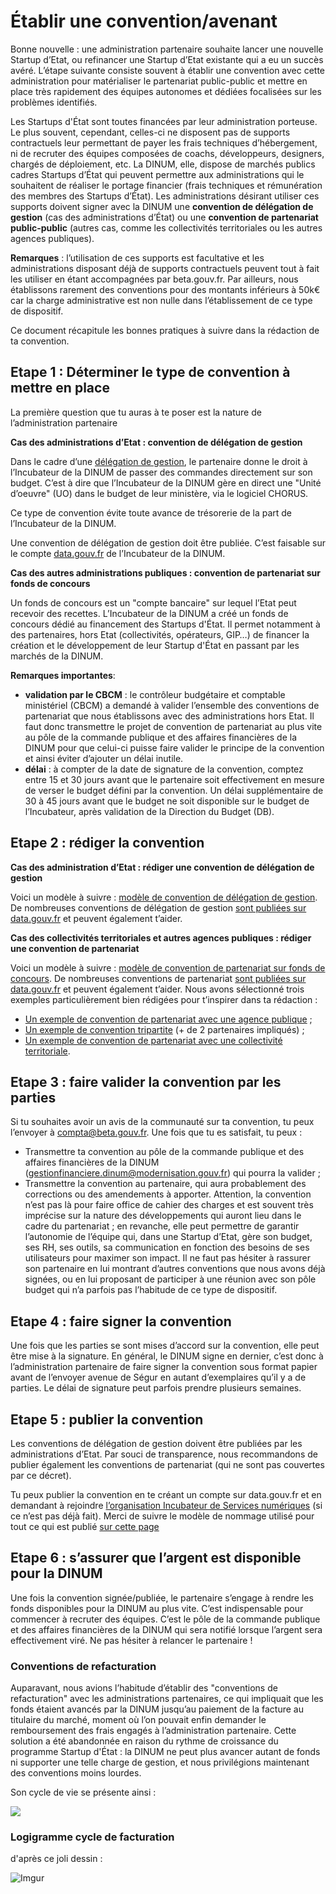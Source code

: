 # Établir une convention/avenant

Bonne nouvelle : une administration partenaire souhaite lancer une nouvelle Startup d’Etat, ou refinancer une Startup d’Etat existante qui a eu un succès avéré. L’étape suivante consiste souvent à établir une convention avec cette administration pour matérialiser le partenariat public-public et mettre en place très rapidement des équipes autonomes et dédiées focalisées sur les problèmes identifiés.

Les Startups d'État sont toutes financées par leur administration porteuse. Le plus souvent, cependant, celles-ci ne disposent pas de supports contractuels leur permettant de payer les frais techniques d’hébergement, ni de recruter des équipes composées de coachs, développeurs, designers, chargés de déploiement, etc. La DINUM, elle, dispose de marchés publics cadres Startups d’État qui peuvent permettre aux administrations qui le souhaitent de réaliser le portage financier \(frais techniques et rémunération des membres des Startups d’État\). Les administrations désirant utiliser ces supports doivent signer avec la DINUM une **convention de délégation de gestion** \(cas des administrations d’État\) ou une **convention de partenariat public-public** \(autres cas, comme les collectivités territoriales ou les autres agences publiques\).

**Remarques** : l’utilisation de ces supports est facultative et les administrations disposant déjà de supports contractuels peuvent tout à fait les utiliser en étant accompagnées par beta.gouv.fr. Par ailleurs, nous établissons rarement des conventions pour des montants inférieurs à 50k€ car la charge administrative est non nulle dans l’établissement de ce type de dispositif.

Ce document récapitule les bonnes pratiques à suivre dans la rédaction de ta convention.

## Etape 1 : Déterminer le type de convention à mettre en place <a id="etape-1-determiner-le-type-de-convention-a-mettre-en-place"></a>

La première question que tu auras à te poser est la nature de l’administration partenaire

**Cas des administrations d’Etat : convention de délégation de gestion**

Dans le cadre d’une [délégation de gestion](https://www.legifrance.gouv.fr/affichTexte.do?cidTexte=JORFTEXT000000807249), le partenaire donne le droit à l’Incubateur de la DINUM de passer des commandes directement sur son budget. C’est à dire que l’Incubateur de la DINUM gère en direct une "Unité d’oeuvre" \(UO\) dans le budget de leur ministère, via le logiciel CHORUS.

Ce type de convention évite toute avance de trésorerie de la part de l’Incubateur de la DINUM.

Une convention de délégation de gestion doit être publiée. C’est faisable sur le compte [data.gouv.fr](https://www.data.gouv.fr/fr/datasets/conventions-de-partenariat/) de l’Incubateur de la DINUM.

**Cas des autres administrations publiques : convention de partenariat sur fonds de concours**

Un fonds de concours est un "compte bancaire" sur lequel l’Etat peut recevoir des recettes. L’Incubateur de la DINUM a créé un fonds de concours dédié au financement des Startups d'État. Il permet notamment à des partenaires, hors Etat \(collectivités, opérateurs, GIP…\) de financer la création et le développement de leur Startup d'État en passant par les marchés de la DINUM.

**Remarques importantes**:

* **validation par le CBCM** : le contrôleur budgétaire et comptable ministériel \(CBCM\) a demandé à valider l’ensemble des conventions de partenariat que nous établissons avec des administrations hors Etat. Il faut donc transmettre le projet de convention de partenariat au plus vite au pôle de la commande publique et des affaires financières de la DINUM pour que celui-ci puisse faire valider le principe de la convention et ainsi éviter d’ajouter un délai inutile.
* **délai** : à compter de la date de signature de la convention, comptez entre 15 et 30 jours avant que le partenaire soit effectivement en mesure de verser le budget défini par la convention. Un délai supplémentaire de 30 à 45 jours avant que le budget ne soit disponible sur le budget de l’Incubateur, après validation de la Direction du Budget \(DB\).

## Etape 2 : rédiger la convention <a id="etape-2-rediger-la-convention"></a>

**Cas des administration d’Etat : rédiger une convention de délégation de gestion**

Voici un modèle à suivre : [modèle de convention de délégation de gestion](https://docs.google.com/document/d/1i-6oZUv4as_no8lJ_NeqvdcaQ5k-08oT2lE-7nzgTew/edit?usp=sharing). De nombreuses conventions de délégation de gestion [sont publiées sur data.gouv.fr](https://www.data.gouv.fr/fr/datasets/conventions-de-partenariat/#_) et peuvent également t’aider.

**Cas des collectivités territoriales et autres agences publiques : rédiger une convention de partenariat**

Voici un modèle à suivre : [modèle de convention de partenariat sur fonds de concours](https://docs.google.com/document/d/1i-6oZUv4as_no8lJ_NeqvdcaQ5k-08oT2lE-7nzgTew/edit?usp=sharing). De nombreuses conventions de partenariat [sont publiées sur data.gouv.fr](https://www.data.gouv.fr/fr/datasets/conventions-de-partenariat/#_) et peuvent également t’aider. Nous avons sélectionné trois exemples particulièrement bien rédigées pour t’inspirer dans ta rédaction :

* [Un exemple de convention de partenariat avec une agence publique](https://static.data.gouv.fr/resources/conventions-de-partenariat/20181129-155113/convention-anddre-18scc0001-1-.pdf) ;
* [Un exemple de convention tripartite](https://static.data.gouv.fr/resources/conventions-de-partenariat/20181129-154628/convention-mobilite-inclusive-prefetlot-ademe-dinsic-14112018.pdf) \(+ de 2 partenaires impliqués\) ;
* [Un exemple de convention de partenariat avec une collectivité territoriale](https://static.data.gouv.fr/resources/conventions-de-partenariat/20190104-160134/convention-signee-des-2-parties.pdf).

## Etape 3 : faire valider la convention par les parties <a id="etape-3-faire-valider-la-convention-par-les-parties"></a>

Si tu souhaites avoir un avis de la communauté sur ta convention, tu peux l’envoyer à [compta@beta.gouv.fr](mailto:compta@beta.gouv.fr). Une fois que tu es satisfait, tu peux :

* Transmettre ta convention au pôle de la commande publique et des affaires financières de la DINUM \(gestionfinanciere.dinum@modernisation.gouv.fr\) qui pourra la valider ;
* Transmettre la convention au partenaire, qui aura probablement des corrections ou des amendements à apporter. Attention, la convention n’est pas là pour faire office de cahier des charges et est souvent très imprécise sur la nature des développements qui auront lieu dans le cadre du partenariat ; en revanche, elle peut permettre de garantir l’autonomie de l’équipe qui, dans une Startup d’Etat, gère son budget, ses RH, ses outils, sa communication en fonction des besoins de ses utilisateurs pour maximer son impact. Il ne faut pas hésiter à rassurer son partenaire en lui montrant d’autres conventions que nous avons déjà signées, ou en lui proposant de participer à une réunion avec son pôle budget qui n’a parfois pas l’habitude de ce type de dispositif.

## Etape 4 : faire signer la convention <a id="etape-4-faire-signer-la-convention"></a>

Une fois que les parties se sont mises d’accord sur la convention, elle peut être mise à la signature. En général, le DINUM signe en dernier, c’est donc à l’administration partenaire de faire signer la convention sous format papier avant de l’envoyer avenue de Ségur en autant d’exemplaires qu’il y a de parties. Le délai de signature peut parfois prendre plusieurs semaines.

## Etape 5 : publier la convention <a id="etape-5-publier-la-convention"></a>

Les conventions de délégation de gestion doivent être publiées par les administrations d’Etat. Par souci de transparence, nous recommandons de publier également les conventions de partenariat \(qui ne sont pas couvertes par ce décret\).

Tu peux publier la convention en te créant un compte sur data.gouv.fr et en demandant à rejoindre [l’organisation Incubateur de Services numériques](https://www.data.gouv.fr/fr/organizations/incubateur-de-services-numeriques/) \(si ce n’est pas déjà fait\). Merci de suivre le modèle de nommage utilisé pour tout ce qui est publié [sur cette page](https://www.data.gouv.fr/fr/datasets/conventions-de-partenariat/)​

## Etape 6 : s’assurer que l’argent est disponible pour la DINUM <a id="etape-6-sassurer-que-largent-est-disponible-pour-la-dinum"></a>

Une fois la convention signée/publiée, le partenaire s’engage à rendre les fonds disponibles pour la DINUM au plus vite. C’est indispensable pour commencer à recruter des équipes. C’est le pôle de la commande publique et des affaires financières de la DINUM qui sera notifié lorsque l’argent sera effectivement viré. Ne pas hésiter à relancer le partenaire !

### Conventions de refacturation <a id="conventions-de-refacturation"></a>

Auparavant, nous avions l’habitude d’établir des "conventions de refacturation" avec les administrations partenaires, ce qui impliquait que les fonds étaient avancés par la DINUM jusqu’au paiement de la facture au titulaire du marché, moment où l’on pouvait enfin demander le remboursement des frais engagés à l’administration partenaire. Cette solution a été abandonnée en raison du rythme de croissance du programme Startup d'État : la DINUM ne peut plus avancer autant de fonds ni supporter une telle charge de gestion, et nous privilégions maintenant des conventions moins lourdes.

Son cycle de vie se présente ainsi :

![](https://gblobscdn.gitbook.com/assets%2F-M3zJJPRzqnNRhdtTx3k%2F-MN99OHouSodRvWETMLx%2F-MN99dMlvkI5nWmvRqVH%2Ffacturation.svg?alt=media&token=9837d815-4b54-458e-8fef-b1f2ce7ae8e4)

### Logigramme cycle de facturation

d'après ce joli dessin :

 ![Imgur](http://i.imgur.com/TF9CF7s.jpg)​

